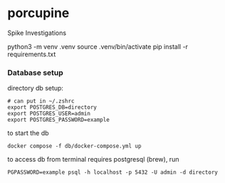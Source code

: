 # porcupine
Spike Investigations

python3 -m venv .venv
source .venv/bin/activate
pip install -r requirements.txt


### Database setup
directory db setup:
```
# can put in ~/.zshrc
export POSTGRES_DB=directory
export POSTGRES_USER=admin
export POSTGRES_PASSWORD=example
```

to start the db
```
docker compose -f db/docker-compose.yml up
```

to access db from terminal requires postgresql (brew), run
```
PGPASSWORD=example psql -h localhost -p 5432 -U admin -d directory
```
